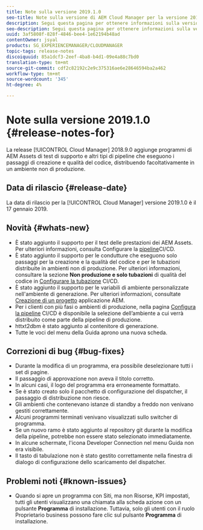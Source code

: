 ```yaml
---
title: Note sulla versione 2019.1.0
seo-title: Note sulla versione di AEM Cloud Manager per la versione 2019.1.0
description: Segui questa pagina per ottenere informazioni sulla versione 2019.1.0 di Cloud Manager.
seo-description: Segui questa pagina per ottenere informazioni sulla versione 2019.1.0 di AEM Cloud Manager.
uuid: 3af5808f-828f-4846-bee4-1e62194b48ad
contentOwner: jsyal
products: SG_EXPERIENCEMANAGER/CLOUDMANAGER
topic-tags: release-notes
discoiquuid: 85a1dcf3-2eef-4ba8-b4d1-09e4a88c7bd0
translation-type: tm+mt
source-git-commit: cdf2c82192c2e9c375316ae6e28646594ba2a462
workflow-type: tm+mt
source-wordcount: '345'
ht-degree: 4%

---
```



# Note sulla versione 2019.1.0 {#release-notes-for}

La release [!UICONTROL Cloud Manager] 2018.9.0 aggiunge programmi di AEM Assets di test di supporto e altri tipi di pipeline che eseguono i passaggi di creazione e qualità del codice, distribuendo facoltativamente in un ambiente non di produzione.

## Data di rilascio {#release-date}

La data di rilascio per la [!UICONTROL Cloud Manager] versione 2019.1.0 è il 17 gennaio 2019.

## Novità {#whats-new}

* È stato aggiunto il supporto per il test delle prestazioni dei AEM Assets. Per ulteriori informazioni, consulta Configurare la [pipeline](configuring-pipeline.md)CI/CD.
* È stato aggiunto il supporto per le condutture che eseguono solo passaggi per la creazione e la qualità del codice e per le tubazioni distribuite in ambienti non di produzione. Per ulteriori informazioni, consultare la sezione **Non produzione e solo tubazioni** di qualità del codice in [Configurare la tubazione](configuring-pipeline.md) CI/CD.
* È stato aggiunto il supporto per le variabili di ambiente personalizzate nell&#39;ambiente di generazione. Per ulteriori informazioni, consultate [Creazione di un progetto](/help/using/create-an-application-project.md) applicazione AEM.
* Per i clienti con più fasi o ambienti di produzione, nella pagina [Configura la pipeline](configuring-pipeline.md) CI/CD è disponibile la selezione dell’ambiente a cui verrà distribuito come parte della pipeline di produzione.
* httxt2dbm è stato aggiunto al contenitore di generazione.
* Tutte le voci del menu della Guida aprono una nuova scheda.

## Correzioni di bug {#bug-fixes}

* Durante la modifica di un programma, era possibile deselezionare tutti i set di pagine.
* Il passaggio di approvazione non aveva il titolo corretto.
* In alcuni casi, il logo del programma era erroneamente formattato.
* Se è stato creato solo il pacchetto di configurazione del dispatcher, il passaggio di distribuzione non riesce.
* Gli ambienti che contenevano istanze di standby a freddo non venivano gestiti correttamente.
* Alcuni programmi terminati venivano visualizzati sullo switcher di programma.
* Se un nuovo ramo è stato aggiunto al repository git durante la modifica della pipeline, potrebbe non essere stato selezionato immediatamente.
* In alcune schermate, l&#39;icona Developer Connection nel menu Guida non era visibile.
* Il tasto di tabulazione non è stato gestito correttamente nella finestra di dialogo di configurazione dello scaricamento del dispatcher.

## Problemi noti {#known-issues}

* Quando si apre un programma con Siti, ma non Risorse, KPI impostati, tutti gli utenti visualizzano una chiamata alla scheda azione con un pulsante **Programma** di installazione. Tuttavia, solo gli utenti con il ruolo Proprietario business possono fare clic sul pulsante **Programma** di installazione.